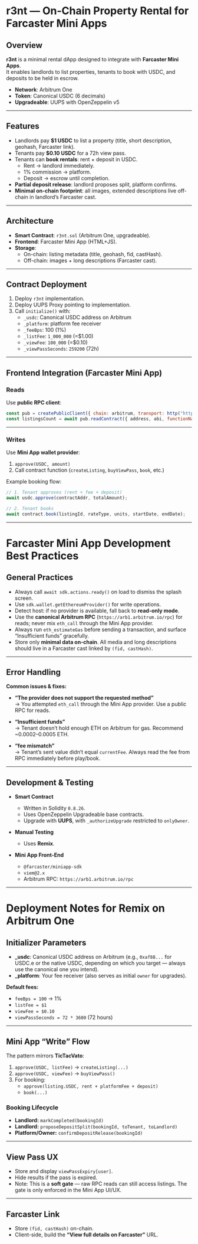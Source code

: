 # r3nt — On-Chain Property Rental for Farcaster Mini Apps

## Overview
**r3nt** is a minimal rental dApp designed to integrate with **Farcaster Mini Apps**.  
It enables landlords to list properties, tenants to book with USDC, and deposits to be held in escrow.  

- **Network**: Arbitrum One  
- **Token**: Canonical USDC (6 decimals)  
- **Upgradeable**: UUPS with OpenZeppelin v5  

---

## Features
- Landlords pay **$1 USDC** to list a property (title, short description, geohash, Farcaster link).  
- Tenants pay **$0.10 USDC** for a 72h view pass.  
- Tenants can **book rentals**: rent + deposit in USDC.  
  - Rent → landlord immediately.  
  - 1% commission → platform.  
  - Deposit → escrow until completion.  
- **Partial deposit release**: landlord proposes split, platform confirms.  
- **Minimal on-chain footprint**: all images, extended descriptions live off-chain in landlord’s Farcaster cast.  

---

## Architecture
- **Smart Contract**: `r3nt.sol` (Arbitrum One, upgradeable).  
- **Frontend**: Farcaster Mini App (HTML+JS).  
- **Storage**:  
  - On-chain: listing metadata (title, geohash, fid, castHash).  
  - Off-chain: images + long descriptions (Farcaster cast).  

---

## Contract Deployment
1. Deploy `r3nt` implementation.  
2. Deploy UUPS Proxy pointing to implementation.  
3. Call `initialize()` with:  
   - `_usdc`: Canonical USDC address on Arbitrum  
   - `_platform`: platform fee receiver  
   - `_feeBps`: 100 (1%)  
   - `_listFee`: `1_000_000` (=$1.00)  
   - `_viewFee`: `100_000` (=$0.10)  
   - `_viewPassSeconds`: `259200` (72h)  

---

## Frontend Integration (Farcaster Mini App)
### Reads
Use **public RPC client**:
```js
const pub = createPublicClient({ chain: arbitrum, transport: http("https://arb1.arbitrum.io/rpc") });
const listingsCount = await pub.readContract({ address, abi, functionName: "listingsCount" });
```

---

### Writes

Use **Mini App wallet provider**:

1. `approve(USDC, amount)`
2. Call contract function (`createListing`, `buyViewPass`, `book`, etc.)

Example booking flow:
```js
// 1. Tenant approves (rent + fee + deposit)
await usdc.approve(contractAddr, totalAmount);

// 2. Tenant books
await contract.book(listingId, rateType, units, startDate, endDate);
```

---

# Farcaster Mini App Development Best Practices

## General Practices
- Always call `await sdk.actions.ready()` on load to dismiss the splash screen.  
- Use `sdk.wallet.getEthereumProvider()` for write operations.  
- Detect host: if no provider is available, fall back to **read-only mode**.  
- Use the **canonical Arbitrum RPC** (`https://arb1.arbitrum.io/rpc`) for reads; never mix `eth_call` through the Mini App provider.  
- Always run `eth_estimateGas` before sending a transaction, and surface “Insufficient funds” gracefully.  
- Store only **minimal data on-chain**. All media and long descriptions should live in a Farcaster cast linked by `(fid, castHash)`.  

---

## Error Handling

**Common issues & fixes:**

- **“The provider does not support the requested method”**  
  → You attempted `eth_call` through the Mini App provider. Use a public RPC for reads.  

- **“Insufficient funds”**  
  → Tenant doesn’t hold enough ETH on Arbitrum for gas. Recommend ~0.0002–0.0005 ETH.  

- **“fee mismatch”**  
  → Tenant’s sent value didn’t equal `currentFee`. Always read the fee from RPC immediately before play/book.  

---

## Development & Testing

- **Smart Contract**  
  - Written in Solidity `0.8.26`.  
  - Uses OpenZeppelin Upgradeable base contracts.  
  - Upgrade with **UUPS**, with `_authorizeUpgrade` restricted to `onlyOwner`.  

- **Manual Testing**  
  - Uses **Remix**.  

- **Mini App Front-End**  
  - `@farcaster/miniapp-sdk`  
  - `viem@2.x`  
  - Arbitrum RPC: `https://arb1.arbitrum.io/rpc`  

---

# Deployment Notes for Remix on Arbitrum One

## Initializer Parameters
- **_usdc**: Canonical USDC address on Arbitrum (e.g., `0xaf88...` for USDC.e or the native USDC, depending on which you target — always use the canonical one you intend).  
- **_platform**: Your fee receiver (also serves as initial `owner` for upgrades).  

**Default fees:**
- `feeBps = 100` → 1%  
- `listFee = $1`  
- `viewFee = $0.10`  
- `viewPassSeconds = 72 * 3600` (72 hours)  

---

## Mini App “Write” Flow
The pattern mirrors **TicTacVato**:

1. `approve(USDC, listFee)` → `createListing(...)`  
2. `approve(USDC, viewFee)` → `buyViewPass()`  
3. For booking:  
   - `approve(listing.USDC, rent + platformFee + deposit)`  
   - `book(...)`  

### Booking Lifecycle
- **Landlord:** `markCompleted(bookingId)`  
- **Landlord:** `proposeDepositSplit(bookingId, toTenant, toLandlord)`  
- **Platform/Owner:** `confirmDepositRelease(bookingId)`  

---

## View Pass UX
- Store and display `viewPassExpiry[user]`.  
- Hide results if the pass is expired.  
- Note: This is a **soft gate** — raw RPC reads can still access listings. The gate is only enforced in the Mini App UI/UX.  

---

## Farcaster Link
- Store `(fid, castHash)` on-chain.  
- Client-side, build the **“View full details on Farcaster”** URL.  









